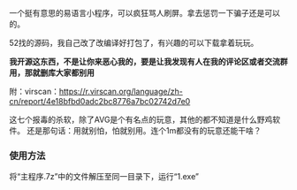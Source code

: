 一个挺有意思的易语言小程序，可以疯狂骂人刷屏。拿去惩罚一下骗子还是可以的。

52找的源码，我自己改了改编译好打包了，有兴趣的可以下载拿着玩玩。





**我开源这东西，不是让你来恶心我的，要是让我发现有人在我的评论区或者交流群用，那就删库大家都别用**



附：virscan：https://r.virscan.org/language/zh-cn/report/4e18bfbd0adc2bc8776a7bc02742d7e0

这七个报毒的杀软，除了AVG是个有名点的玩意，其他的都不知道是什么野鸡软件。
还是那句话：用就别怕，怕就别用。连个1m都没有的玩意还能干啥？

### 使用方法
将“主程序.7z”中的文件解压至同一目录下，运行“1.exe”
